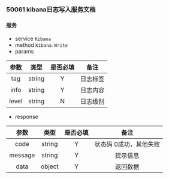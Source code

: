 ### 50061 kibana日志写入服务文档

#### 服务
- service
    `Kibana`
- method
    `Kibana.Write`
- params

| 参数     | 类型      | 是否必填 | 备注     |
| :----:     | :-----:    | :----:    | :----:  |
| tag      | string   | Y       | 日志标签 |
| info     | string   | Y       | 日志内容 |
| level    | string   | N       | 日志级别 |


- response

| 参数     | 类型 | 是否必填 | 备注   |
| :----:   | :----: | :----: | :----: |
| code | string | Y | 状态码 0成功，其他失败 |
| message | string | Y | 提示信息 |
| data | object | Y | 返回数据 |
